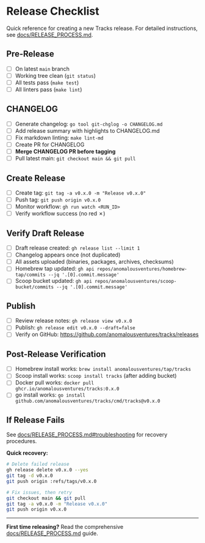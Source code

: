 # Release Checklist

Quick reference for creating a new Tracks release. For detailed instructions, see [docs/RELEASE_PROCESS.md](../docs/RELEASE_PROCESS.md).

## Pre-Release

- [ ] On latest `main` branch
- [ ] Working tree clean (`git status`)
- [ ] All tests pass (`make test`)
- [ ] All linters pass (`make lint`)

## CHANGELOG

- [ ] Generate changelog: `go tool git-chglog -o CHANGELOG.md`
- [ ] Add release summary with highlights to CHANGELOG.md
- [ ] Fix markdown linting: `make lint-md`
- [ ] Create PR for CHANGELOG
- [ ] **Merge CHANGELOG PR before tagging**
- [ ] Pull latest main: `git checkout main && git pull`

## Create Release

- [ ] Create tag: `git tag -a v0.x.0 -m "Release v0.x.0"`
- [ ] Push tag: `git push origin v0.x.0`
- [ ] Monitor workflow: `gh run watch <RUN_ID>`
- [ ] Verify workflow success (no red ✗)

## Verify Draft Release

- [ ] Draft release created: `gh release list --limit 1`
- [ ] Changelog appears once (not duplicated)
- [ ] All assets uploaded (binaries, packages, archives, checksums)
- [ ] Homebrew tap updated: `gh api repos/anomalousventures/homebrew-tap/commits --jq '.[0].commit.message'`
- [ ] Scoop bucket updated: `gh api repos/anomalousventures/scoop-bucket/commits --jq '.[0].commit.message'`

## Publish

- [ ] Review release notes: `gh release view v0.x.0`
- [ ] Publish: `gh release edit v0.x.0 --draft=false`
- [ ] Verify on GitHub: https://github.com/anomalousventures/tracks/releases

## Post-Release Verification

- [ ] Homebrew install works: `brew install anomalousventures/tap/tracks`
- [ ] Scoop install works: `scoop install tracks` (after adding bucket)
- [ ] Docker pull works: `docker pull ghcr.io/anomalousventures/tracks:0.x.0`
- [ ] go install works: `go install github.com/anomalousventures/tracks/cmd/tracks@v0.x.0`

## If Release Fails

See [docs/RELEASE_PROCESS.md#troubleshooting](../docs/RELEASE_PROCESS.md#troubleshooting) for recovery procedures.

**Quick recovery:**
```bash
# Delete failed release
gh release delete v0.x.0 --yes
git tag -d v0.x.0
git push origin :refs/tags/v0.x.0

# Fix issues, then retry
git checkout main && git pull
git tag -a v0.x.0 -m "Release v0.x.0"
git push origin v0.x.0
```

---

**First time releasing?** Read the comprehensive [docs/RELEASE_PROCESS.md](../docs/RELEASE_PROCESS.md) guide.
